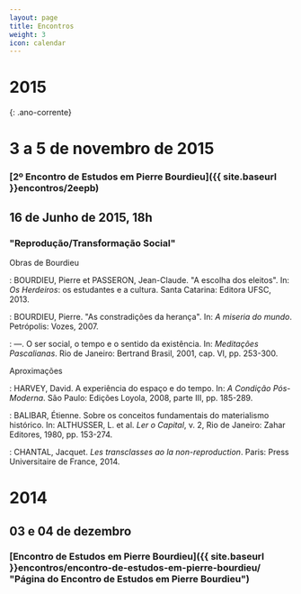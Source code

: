 ```yaml
---
layout: page
title: Encontros
weight: 3
icon: calendar
---
```


# 2015
{: .ano-corrente}

# 3 a 5 de novembro de 2015

### [2º Encontro de Estudos em Pierre Bourdieu]({{ site.baseurl }}encontros/2eepb)

## 16 de Junho de 2015, 18h

### "Reprodução/Transformação Social"

Obras de Bourdieu

: BOURDIEU, Pierre et PASSERON, Jean-Claude. "A escolha dos eleitos".
In: *Os Herdeiros*: os estudantes e a cultura. Santa Catarina: Editora UFSC, 2013.

: BOURDIEU, Pierre. "As constradições da herança". In: *A miseria do
mundo*. Petrópolis: Vozes, 2007.

: ―. O ser social, o tempo e o sentido da existência. In:
*Meditações Pascalianas*. Rio de Janeiro: Bertrand Brasil, 2001, cap.
VI, pp. 253-300.

Aproximações

: HARVEY, David. A experiência do espaço e do tempo. In: *A Condição
Pós-Moderna*. São Paulo: Edições Loyola, 2008, parte III, pp.
185-289.

: BALIBAR, Étienne. Sobre os conceitos fundamentais do materialismo
histórico. In: ALTHUSSER, L. et al. *Ler o Capital*, v. 2, Rio de
Janeiro: Zahar Editores, 1980, pp. 153-274.

: CHANTAL, Jacquet. *Les transclasses ao la non-reproduction*. Paris:
Press Universitaire de France, 2014.

# 2014

## 03 e 04 de dezembro

### [Encontro de Estudos em Pierre Bourdieu]({{ site.baseurl }}encontros/encontro-de-estudos-em-pierre-bourdieu/ "Página do Encontro de Estudos em Pierre Bourdieu")

